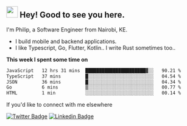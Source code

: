 <h2><img src="https://slackmojis.com/emojis/3643-cool-doge/download" width="30"/> Hey! Good to see you here.</h2>

<p>I'm Philip, a Software Engineer from Nairobi, KE. 

- I build mobile and backend applications.
- I like Typescript, Go, Flutter, Kotlin.. I write Rust sometimes too..</p>

**This week I spent some time on**
<!--START_SECTION:waka-->

```txt
JavaScript   12 hrs 31 mins  ██████████████████████▓░░   90.21 %
TypeScript   37 mins         █░░░░░░░░░░░░░░░░░░░░░░░░   04.54 %
JSON         36 mins         █░░░░░░░░░░░░░░░░░░░░░░░░   04.34 %
Go           6 mins          ▒░░░░░░░░░░░░░░░░░░░░░░░░   00.77 %
HTML         1 min           ░░░░░░░░░░░░░░░░░░░░░░░░░   00.14 %
```

<!--END_SECTION:waka-->

If you'd like to connect with me elsewhere

[![Twitter Badge](https://img.shields.io/badge/-Twitter-1ca0f1?style=flat-square&labelColor=1ca0f1&logo=twitter&logoColor=white&link=https://twitter.com/_diogorodrigues)](https://twitter.com/kimathiphil)  [![Linkedin Badge](https://img.shields.io/badge/-LinkedIn-blue?style=flat-square&logo=Linkedin&logoColor=white&link=https://www.linkedin.com/in/philip-kimathi-2604a9114/)](https://www.linkedin.com/in/philip-kimathi-2604a9114/)
